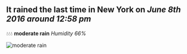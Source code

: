 ## It rained the last time in New York on *June 8th 2016 around 12:58 pm*
💧💧💧  **moderate rain** *Humidity 66%*

![moderate rain](http://openweathermap.org/img/w/10d.png)
